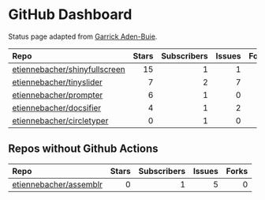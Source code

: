 GitHub Dashboard
================

Status page adapted from [Garrick
Aden-Buie](https://github.com/gadenbuie/status).

| Repo                                                                              | Stars | Subscribers | Issues | Forks | Status                                                                                                                                                           | Commit                                                                                                                                            |
| :-------------------------------------------------------------------------------- | ----: | ----------: | -----: | ----: | :--------------------------------------------------------------------------------------------------------------------------------------------------------------- | :------------------------------------------------------------------------------------------------------------------------------------------------ |
| [etiennebacher/shinyfullscreen](https://github.com/etiennebacher/shinyfullscreen) |    15 |           1 |      1 |     1 | [![](https://github.com/etiennebacher/shinyfullscreen/workflows/R-CMD-check/badge.svg)](https://github.com/etiennebacher/shinyfullscreen/actions/runs/478562898) | <a href="https://github.com/etiennebacher/shinyfullscreen/commit/3a75cf0b9f69e40613cf73930485ff8bf1d0a121" title="remove CRAN-RELEASE">3a75cf</a> |
| [etiennebacher/tinyslider](https://github.com/etiennebacher/tinyslider)           |     7 |           2 |      7 |     0 | [![](https://github.com/etiennebacher/tinyslider/workflows/R-CMD-check/badge.svg)](https://github.com/etiennebacher/tinyslider/actions/runs/417902796)           | <a href="https://github.com/etiennebacher/tinyslider/commit/84199c2f84cc71494fdff78f68cd2fe7d8b24c70" title="add github actions">84199c</a>       |
| [etiennebacher/prompter](https://github.com/etiennebacher/prompter)               |     6 |           1 |      0 |     0 | [![](https://github.com/etiennebacher/prompter/workflows/R-CMD-check/badge.svg)](https://github.com/etiennebacher/prompter/actions/runs/477423596)               | <a href="https://github.com/etiennebacher/prompter/commit/ebf2c586d04df17d2f5b770aa2aae0b249208564" title="add cran to installation">ebf2c5</a>   |
| [etiennebacher/docsifier](https://github.com/etiennebacher/docsifier)             |     4 |           1 |      2 |     0 | [![](https://github.com/etiennebacher/docsifier/workflows/R-CMD-check/badge.svg)](https://github.com/etiennebacher/docsifier/actions/runs/459678731)             | <a href="https://github.com/etiennebacher/docsifier/commit/0a3f14fe7c7af0e8444f41ec890c821d76197fa5" title="closes #16">0a3f14</a>                |
| [etiennebacher/circletyper](https://github.com/etiennebacher/circletyper)         |     0 |           1 |      0 |     0 | [![](https://github.com/etiennebacher/circletyper/workflows/R-CMD-check/badge.svg)](https://github.com/etiennebacher/circletyper/actions/runs/448764793)         | <a href="https://github.com/etiennebacher/circletyper/commit/1d56959527825df5fd90709c40a705a85eaaee4a" title="update doc">1d5695</a>              |

## Repos without Github Actions

| Repo                                                                | Stars | Subscribers | Issues | Forks |
| :------------------------------------------------------------------ | ----: | ----------: | -----: | ----: |
| [etiennebacher/assemblr](https://github.com/etiennebacher/assemblr) |     0 |           1 |      5 |     0 |
